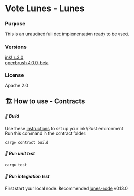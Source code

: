 # Vote Lunes - Lunes

### Purpose

This is an unaudited full dex implementation ready to be used.

### Versions

[ink! 4.3.0](https://github.com/paritytech/ink/tree/v4.3.0)  
[openbrush 4.0.0-beta](https://github.com/Brushfam/openbrush-contracts/tree/4.0.0-beta)

### License

Apache 2.0

## 🏗️ How to use - Contracts

##### 💫 Build

Use these [instructions](https://use.ink/getting-started/setup) to set up your ink!/Rust environment  
Run this command in the contract folder:

```sh
cargo contract build
```

##### 💫 Run unit test

```sh
cargo test
```

##### 💫 Run integration test

First start your local node. Recommended [lunes-node](https://github.com/lunes-platform/lunes-nightly) v0.13.0
